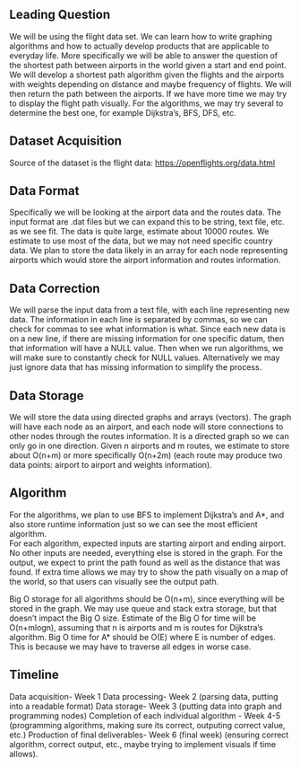 ## Leading Question 
We will be using the flight data set. We can learn how to write graphing algorithms and how to actually develop products that are applicable to everyday life. More specifically we will be able to answer the question of the shortest path between airports in the world given a start and end point.
We will develop a shortest path algorithm given the flights and the airports with weights depending on distance and maybe frequency of flights. We will then return the path between the airports. If we have more time we may try to display the flight path visually.
For the algorithms, we may try several to determine the best one, for example Dijkstra’s, BFS, DFS, etc. 

## Dataset Acquisition
Source of the dataset is the flight data: https://openflights.org/data.html

## Data Format
Specifically we will be looking at the airport data and the routes data. The input format are .dat files but we can expand this to be string, text file, etc. as we see fit. The data is quite large, estimate about 10000 routes. We estimate to use most of the data, but we may not need specific country data. We plan to store the data likely in an array for each node representing airports which would store the airport information and routes information.

## Data Correction
We will parse the input data from a text file, with each line representing new data. The information in each line is separated by commas, so we can check for commas to see what information is what. Since each new data is on a new line, if there are missing information for one specific datum, then that information will have a NULL value. Then when we run algorithms, we will make sure to constantly check for NULL values. Alternatively we may just ignore data that has missing information to simplify the process.

## Data Storage
We will store the data using directed graphs and arrays (vectors). The graph will have each node as an airport, and each node will store connections to other nodes through the routes information. It is a directed graph so we can only go in one direction. Given n airports and m routes, we estimate to store about O(n+m) or more specifically O(n+2m) (each route may produce two data points: airport to airport and weights information). 

## Algorithm 
For the algorithms, we plan to use BFS to implement Dijkstra’s and A*, and also store runtime information just so we can see the most efficient algorithm.\
For each algorithm, expected inputs are starting airport and ending airport. No other inputs are needed, everything else is stored in the graph.
For the output, we expect to print the path found as well as the distance that was found. If extra time allows we may try to show the path visually on a map of the world, so that users can visually see the output path.

Big O storage for all algorithms should be O(n+m), since everything will be stored in the graph. We may use queue and stack extra storage, but that doesn’t impact the Big O size.
Estimate of the Big O for time will be O(n+mlogn), assuming that n is airports and m is routes for Dijkstra’s algorithm.
Big O time for A* should be O(E) where E is number of edges. This is because we may have to traverse all edges in worse case.

## Timeline
Data acquisition- Week 1
Data processing- Week 2 (parsing data, putting into a readable format)
Data storage- Week 3 (putting data into graph and programming nodes)
Completion of each individual algorithm - Week 4-5 (programming algorithms, making sure its correct, outputing correct value, etc.)
Production of final deliverables- Week 6 (final week) (ensuring correct algorithm, correct output, etc., maybe trying to implement visuals if time allows).
